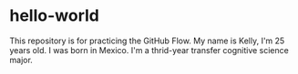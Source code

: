# hello-world
This repository is for practicing the GitHub Flow.
My name is Kelly, I'm 25 years old. I was born in Mexico. I'm a thrid-year transfer cognitive science major.
